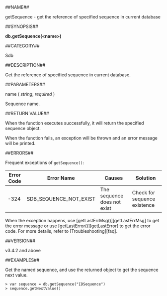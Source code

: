 ##NAME##

getSequence - get the reference of specified sequence in current database

##SYNOPSIS##

**db.getSequence\(\<name\>\)**

##CATEGORY##

Sdb

##DESCRIPTION##

Get the reference of specified sequence in current database.

##PARAMETERS##

name ( *string*, *required* )

Sequence name.

##RETURN VALUE##

When the function executes successfully, it will return the specified sequence object.

When the function fails, an exception will be thrown and an error message will be printed.

##ERRORS##

Frequent exceptions of `getSequence()`:

|Error Code|Error Name|Causes|Solution|
|----------|----------|------|--------|
|-324      |SDB_SEQUENCE_NOT_EXIST|The sequence does not exist|Check for sequence existence|

When the exception happens, use [getLastErrMsg()][getLastErrMsg] to get the error message or use [getLastError()][getLastError] to get the error code. For more details, refer to [Troubleshooting][faq].

##VERSION##

v3.4.2 and above

##EXAMPLES##

Get the named sequence, and use the returned object to get the sequence next value.

```lang-javascript
> var sequence = db.getSequence("IDSequence")
> sequence.getNextValue()
```


[^_^]:
     本文使用的所有引用及链接
[getLastErrMsg]:manual/reference/Sequoiadb_command/Global/getLastErrMsg.md
[getLastError]:manual/reference/Sequoiadb_command/Global/getLastError.md
[faq]:manual/FAQ/faq_sdb.md
[error_code]:manual/Manual/Sequoiadb_error_code.md
